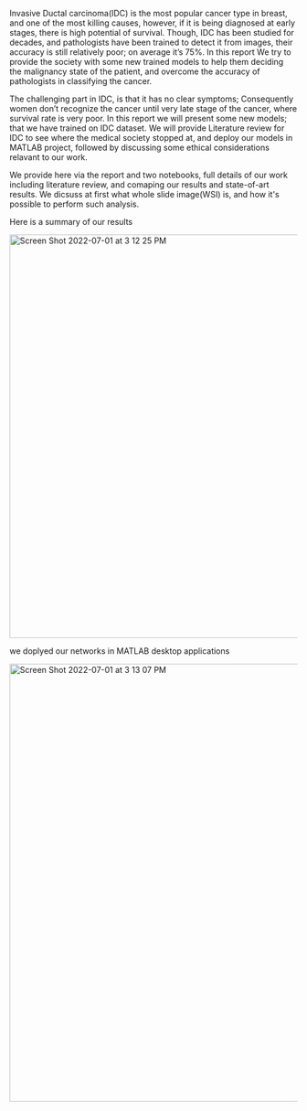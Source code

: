 Invasive Ductal carcinoma(IDC) is the most popular cancer type in breast, and one of the most killing causes, however, if it is being diagnosed at early stages, there is high potential of survival. Though, IDC has been studied for decades, and pathologists have been trained to detect it from images, their accuracy is still relatively poor; on average it’s 75%. In this report We try to provide the society with some new trained models to help them deciding the malignancy state of the patient, and overcome the accuracy of pathologists in classifying the cancer.


The challenging part in IDC, is that it has no clear symptoms; Consequently women don’t recognize the cancer until very late stage of the cancer, where survival rate is very poor. In this report we will present some new models; that we have trained on IDC dataset. We will provide Literature review for IDC to see where the medical society stopped at, and deploy our models in MATLAB project, followed by discussing some ethical considerations relavant to our work.


We provide here via the report and two notebooks, full details of our work including literature review, and comaping our results and state-of-art results. We dicsuss at first what whole slide image(WSI) is, and how it's possible to perform such analysis.

Here is a summary of our results

<img width="706" alt="Screen Shot 2022-07-01 at 3 12 25 PM" src="https://user-images.githubusercontent.com/69484554/176901427-b23a71ca-e312-4f01-9f09-8d4a3c6b8247.png">
 
 
  we doplyed our networks in MATLAB desktop applications
  
  
  
<img width="766" alt="Screen Shot 2022-07-01 at 3 13 07 PM" src="https://user-images.githubusercontent.com/69484554/176901546-433948c2-4041-4fbd-b6dc-f8440ee9482b.png">
